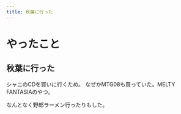 ```yaml
---
title: 秋葉に行った
---
```


# やったこと

## 秋葉に行った

シャニのCDを買いに行くため。
なぜかMTG08も買っていた。MELTY FANTASIAのやつ。

なんとなく野郎ラーメン行ったりもした。
